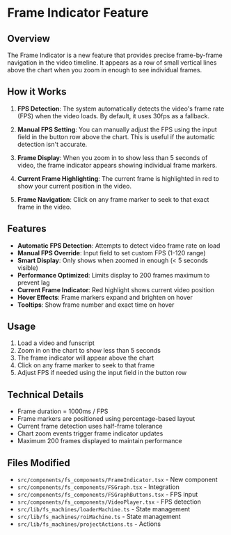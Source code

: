 # Frame Indicator Feature

## Overview

The Frame Indicator is a new feature that provides precise frame-by-frame navigation in the video timeline. It appears as a row of small vertical lines above the chart when you zoom in enough to see individual frames.

## How it Works

1. **FPS Detection**: The system automatically detects the video's frame rate (FPS) when the video loads. By default, it uses 30fps as a fallback.

2. **Manual FPS Setting**: You can manually adjust the FPS using the input field in the button row above the chart. This is useful if the automatic detection isn't accurate.

3. **Frame Display**: When you zoom in to show less than 5 seconds of video, the frame indicator appears showing individual frame markers.

4. **Current Frame Highlighting**: The current frame is highlighted in red to show your current position in the video.

5. **Frame Navigation**: Click on any frame marker to seek to that exact frame in the video.

## Features

- **Automatic FPS Detection**: Attempts to detect video frame rate on load
- **Manual FPS Override**: Input field to set custom FPS (1-120 range)
- **Smart Display**: Only shows when zoomed in enough (< 5 seconds visible)
- **Performance Optimized**: Limits display to 200 frames maximum to prevent lag
- **Current Frame Indicator**: Red highlight shows current video position
- **Hover Effects**: Frame markers expand and brighten on hover
- **Tooltips**: Show frame number and exact time on hover

## Usage

1. Load a video and funscript
2. Zoom in on the chart to show less than 5 seconds
3. The frame indicator will appear above the chart
4. Click on any frame marker to seek to that frame
5. Adjust FPS if needed using the input field in the button row

## Technical Details

- Frame duration = 1000ms / FPS
- Frame markers are positioned using percentage-based layout
- Current frame detection uses half-frame tolerance
- Chart zoom events trigger frame indicator updates
- Maximum 200 frames displayed to maintain performance

## Files Modified

- `src/components/fs_components/FrameIndicator.tsx` - New component
- `src/components/fs_components/FSGraph.tsx` - Integration
- `src/components/fs_components/FSGraphButtons.tsx` - FPS input
- `src/components/fs_components/VideoPlayer.tsx` - FPS detection
- `src/lib/fs_machines/loaderMachine.ts` - State management
- `src/lib/fs_machines/roiMachine.ts` - State management
- `src/lib/fs_machines/projectActions.ts` - Actions 